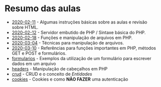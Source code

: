 # Resumo das aulas

- [2020-02-11](2020-02-11) - Algumas instruções básicas sobre as aulas e revisão sobre HTML.
- [2020-02-12](2020-02-12) - Servidor embutido de PHP / Sintaxe básica do PHP.
- [2020-02-18](2020-02-19) - Funções e manipulação de arquivos em PHP.
- [2020-03-04](2020-03-04) - Técnicas para manipulação de arquivos.
- [2020-03-10](2020-03-10) - Referências para funções importantes em PHP, métodos GET e POST e formulários.
- [formularios](formaularios) - Exemplos da utilização de um formulário para escrever dados em um arquivo
- [headers](headers) - Manipulação de cabeçalhos em PHP
- [crud](crud) - CRUD e o conceito de *Entidades*
- [cookies](cookies) - Cookies e como **NÃO FAZER** uma autenticação
